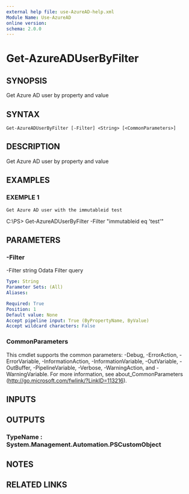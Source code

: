 ```yaml
---
external help file: use-AzureAD-help.xml
Module Name: Use-AzureAD
online version:
schema: 2.0.0
---
```


# Get-AzureADUserByFilter

## SYNOPSIS
Get Azure AD user by property and value

## SYNTAX

```
Get-AzureADUserByFilter [-Filter] <String> [<CommonParameters>]
```

## DESCRIPTION
Get Azure AD user by property and value

## EXAMPLES

### EXEMPLE 1
```
Get Azure AD user with the immutableid test
```

C:\PS\> Get-AzureADUserByFilter -Filter "immutableid eq 'test'"

## PARAMETERS

### -Filter
-Filter string
   Odata Filter query

```yaml
Type: String
Parameter Sets: (All)
Aliases:

Required: True
Position: 1
Default value: None
Accept pipeline input: True (ByPropertyName, ByValue)
Accept wildcard characters: False
```

### CommonParameters
This cmdlet supports the common parameters: -Debug, -ErrorAction, -ErrorVariable, -InformationAction, -InformationVariable, -OutVariable, -OutBuffer, -PipelineVariable, -Verbose, -WarningAction, and -WarningVariable.
For more information, see about_CommonParameters (http://go.microsoft.com/fwlink/?LinkID=113216).

## INPUTS

## OUTPUTS

### TypeName : System.Management.Automation.PSCustomObject
## NOTES

## RELATED LINKS
